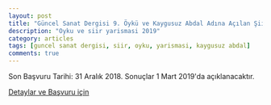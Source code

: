 ```yaml
---
layout: post
title: "Güncel Sanat Dergisi 9. Öykü ve Kaygusuz Abdal Adına Açılan Şiir Yarışması"
description: "Oyku ve siir yarismasi 2019"
category: articles
tags: [guncel sanat dergisi, siir, oyku, yarismasi, kaygusuz abdal]
comments: true
---
```


Son Başvuru Tarihi: 31 Aralık 2018. Sonuçlar 1 Mart 2019'da açıklanacaktır.

[Detaylar ve Başvuru için](http://www.akdogan.gen.tr/yarismalar/guncel-sanat-dergisi-9-oyku-ve-kaygusuz-abdal-adina-acilan-siir-yarismasi-duyurusu/)